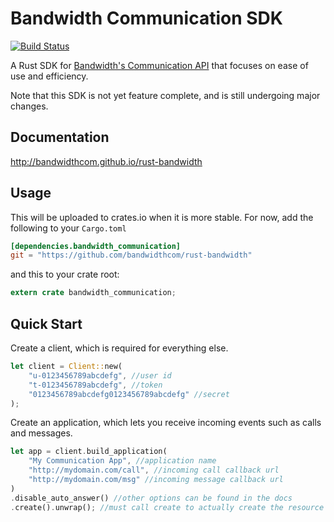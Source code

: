 Bandwidth Communication SDK
====
[![Build Status](https://travis-ci.org/bandwidthcom/rust-bandwidth.svg?branch=master)](https://travis-ci.org/bandwidthcom/rust-bandwidth)

A Rust SDK for [Bandwidth's Communication API](http://ap.bandwidth.com/)
that focuses on ease of use and efficiency.

Note that this SDK is not yet feature complete, and is still undergoing major changes.

## Documentation

http://bandwidthcom.github.io/rust-bandwidth

## Usage

This will be uploaded to crates.io when it is more stable.
For now, add the following to your `Cargo.toml`

```toml
[dependencies.bandwidth_communication]
git = "https://github.com/bandwidthcom/rust-bandwidth"
```

and this to your crate root:

```rust
extern crate bandwidth_communication;
```

## Quick Start

Create a client, which is required for everything else.
```rust
let client = Client::new(
	"u-0123456789abcdefg", //user id
	"t-0123456789abcdefg", //token
	"0123456789abcdefg0123456789abcdefg" //secret
);
```

Create an application, which lets you receive incoming events such as calls and messages.
```rust
let app = client.build_application(
	"My Communication App", //application name
	"http://mydomain.com/call", //incoming call callback url
	"http://mydomain.com/msg" //incoming message callback url
)
.disable_auto_answer() //other options can be found in the docs
.create().unwrap(); //must call create to actually create the resource
```



